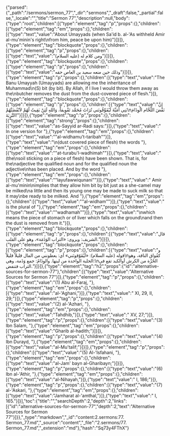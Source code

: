{"parsed":{"_path":"/sermons/sermon_77","_dir":"sermons","_draft":false,"_partial":false,"_locale":"","title":"Sermon 77","description":null,"body":{"type":"root","children":[{"type":"element","tag":"p","props":{},"children":[{"type":"element","tag":"em","props":{},"children":[{"type":"text","value":"About Umayyads (when Sa'id b. al-'As withheld Amir al-mu'minin's right\nfrom him, peace be upon him)"}]}]},{"type":"element","tag":"blockquote","props":{},"children":[{"type":"element","tag":"p","props":{},"children":[{"type":"text","value":"ومن كلام له (عليه السلام)"}]}]},{"type":"element","tag":"blockquote","props":{},"children":[{"type":"element","tag":"p","props":{},"children":[{"type":"text","value":"وذلك حين منعه سعيد بن العاص حقه"}]}]},{"type":"element","tag":"p","props":{},"children":[{"type":"text","value":"The Banu Umayyah (Umayyads) are allowing me the inheritance of Muhammad\n(S) bit (by bit). By Allah, if I live I would throw them away as the\nbutcher removes the dust from the dust-covered piece of flesh."}]},{"type":"element","tag":"blockquote","props":{},"children":[{"type":"element","tag":"p","props":{},"children":[{"type":"text","value":"إِنَّ بَنِي أُمَيَّةَ لَيُفَوِّقُونَني تُرَاثَ مُحَمَّد تَفْوِيقاً، وَاللهِ لَئِنْ بَقِيتُ لُهُمْ لاَنْفُضَنَّهُمْ\nنَفْضَ اللَّحَّام الْوِذَامَ التَّرِبَةَ!"}]}]},{"type":"element","tag":"p","props":{},"children":[{"type":"element","tag":"strong","props":{},"children":[{"type":"text","value":"as-Sayyid ar-Radi says:"}]},{"type":"text","value":" In one version for "},{"type":"element","tag":"em","props":{},"children":[{"type":"text","value":"\"al-widhamu't-taribah\""}]},{"type":"text","value":"\n(dust covered piece of flesh) the words "},{"type":"element","tag":"em","props":{},"children":[{"type":"text","value":"\"at-turabu'l-wadhimah\""}]},{"type":"text","value":" (the\nsoil sticking on a piece of flesh) have been shown. That is, for the\nadjective the qualified noun and for the qualified noun the adjective\nhas been placed. And by the word "},{"type":"element","tag":"em","props":{},"children":[{"type":"text","value":"\"layufawwiqunani\""}]},{"type":"text","value":" Amir al-mu'minin\nimplies that they allow him bit by bit just as a she-camel may be milked\na little and then its young one may be made to suck milk so that it may\nbe ready to be milked. And "},{"type":"element","tag":"em","props":{},"children":[{"type":"text","value":"\"al-widham\""}]},{"type":"text","value":" is the plural of "},{"type":"element","tag":"em","props":{},"children":[{"type":"text","value":"\"wadhamah\""}]},{"type":"text","value":"\nwhich means the piece of stomach or of liver which falls on the ground\nand then the dust is removed from it."}]},{"type":"element","tag":"blockquote","props":{},"children":[{"type":"element","tag":"p","props":{},"children":[{"type":"text","value":"قال الشريف: ويروى: «التراب الوَذَمَة»، وهو على القلب."}]}]},{"type":"element","tag":"blockquote","props":{},"children":[{"type":"element","tag":"p","props":{},"children":[{"type":"text","value":"و قوله (عليه السلام): «لَيُفَوّقونَني» أي: يعطونني من المال قليلاً قليلاً\nكفُواق الناقة، وهو الحلبة الواحدة من لبنها. والوِذَامُ: جمع وَذَمة، وهي:\nالحُزّة من الكرش أوالكبد تقع في التراب فتنفض."}]}]},{"type":"element","tag":"h2","props":{"id":"alternative-sources-for-sermon-77"},"children":[{"type":"text","value":"Alternative Sources for Sermon 77"}]},{"type":"element","tag":"p","props":{},"children":[{"type":"text","value":"(1) Abu al-Faraj, "},{"type":"element","tag":"em","props":{},"children":[{"type":"text","value":"al-'Aghani,"}]},{"type":"text","value":" XI, 29, II, 29;"}]},{"type":"element","tag":"p","props":{},"children":[{"type":"text","value":"(2) al-'Azhari, "},{"type":"element","tag":"em","props":{},"children":[{"type":"text","value":"Tahdhib,"}]},{"type":"text","value":" XV, 27;"}]},{"type":"element","tag":"p","props":{},"children":[{"type":"text","value":"(3) Ibn Salam, "},{"type":"element","tag":"em","props":{},"children":[{"type":"text","value":"Gharib al-hadith;"}]}]},{"type":"element","tag":"p","props":{},"children":[{"type":"text","value":"(4) Ibn Durayd, "},{"type":"element","tag":"em","props":{},"children":[{"type":"text","value":"al-Mu'talif;"}]}]},{"type":"element","tag":"p","props":{},"children":[{"type":"text","value":"(5) Al-'Isfahani, "},{"type":"element","tag":"em","props":{},"children":[{"type":"text","value":"al-Jam' bayn al-Gharibayn;"}]}]},{"type":"element","tag":"p","props":{},"children":[{"type":"text","value":"(6) Ibn al-'Athir, "},{"type":"element","tag":"em","props":{},"children":[{"type":"text","value":"al-Nihayah,"}]},{"type":"text","value":" I, 186;"}]},{"type":"element","tag":"p","props":{},"children":[{"type":"text","value":"(7) al-'Askari, "},{"type":"element","tag":"em","props":{},"children":[{"type":"text","value":"Jamharat al-'amthal,"}]},{"type":"text","value":" I, 165."}]}],"toc":{"title":"","searchDepth":2,"depth":2,"links":[{"id":"alternative-sources-for-sermon-77","depth":2,"text":"Alternative Sources for Sermon 77"}]}},"_type":"markdown","_id":"content:2.sermons:77. Sermon_77.md","_source":"content","_file":"2.sermons/77. Sermon_77.md","_extension":"md"},"hash":"Sq73y4FThX"}